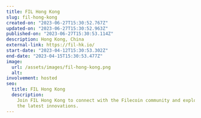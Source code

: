 ```yaml
---
title: FIL Hong Kong
slug: fil-hong-kong
created-on: "2023-06-27T15:30:52.767Z"
updated-on: "2023-06-27T15:30:52.963Z"
published-on: "2023-06-27T15:30:53.114Z"
description: Hong Kong, China
external-link: https://fil-hk.io/
start-date: "2023-04-12T15:30:53.302Z"
end-date: "2023-04-15T15:30:53.477Z"
image:
  url: /assets/images/fil-hong-kong.png
  alt:
involvement: hosted
seo:
  title: FIL Hong Kong
  description:
    Join FIL Hong Kong to connect with the Filecoin community and explore
    the latest innovations.
---
```

